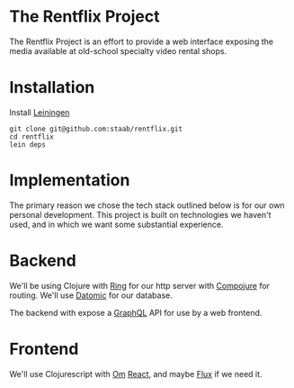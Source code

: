 # The Rentflix Project

The Rentflix Project is an effort to provide a web interface exposing the media available at old-school specialty video rental shops.

# Installation

Install [Leiningen](https://github.com/technomancy/leiningen)

```
git clone git@github.com:staab/rentflix.git
cd rentflix
lein deps
```

# Implementation

The primary reason we chose the tech stack outlined below is for our own personal development. This project is built on technologies we haven't used, and in which we want some substantial experience.

# Backend

We'll be using Clojure with [Ring](https://github.com/ring-clojure/ring) for our http server with [Compojure](https://github.com/weavejester/compojure) for routing. We'll use [Datomic](http://docs.datomic.com/) for our database. 

The backend with expose a [GraphQL](https://facebook.github.io/react/blog/2015/05/01/graphql-introduction.html) API for use by a web frontend.

# Frontend

We'll use Clojurescript with [Om](https://github.com/omcljs/om) [React](https://facebook.github.io/react/), and maybe [Flux](https://facebook.github.io/flux/) if we need it.
